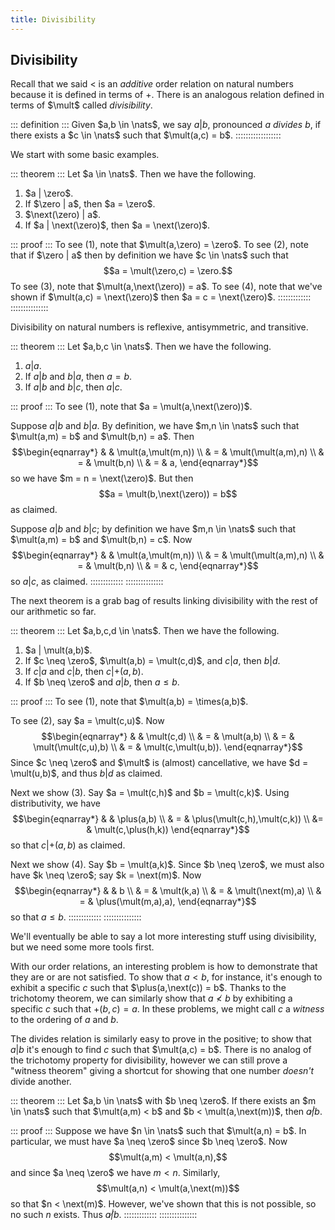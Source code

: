 ```yaml
---
title: Divisibility
---
```




Divisibility
------------

Recall that we said $<$ is an _additive_ order relation on natural numbers because it is defined in terms of $\plus$. There is an analogous relation defined in terms of $\mult$ called _divisibility_.

::: definition :::
Given $a,b \in \nats$, we say $a | b$, pronounced $a$ _divides_ $b$, if there exists a $c \in \nats$ such that $\mult(a,c) = b$.
::::::::::::::::::

We start with some basic examples.

::: theorem :::
Let $a \in \nats$. Then we have the following.

1. $a | \zero$.
2. If $\zero | a$, then $a = \zero$.
3. $\next(\zero) | a$.
4. If $a | \next(\zero)$, then $a = \next(\zero)$.

::: proof :::
To see (1), note that $\mult(a,\zero) = \zero$. To see (2), note that if $\zero | a$ then by definition we have $c \in \nats$ such that $$a = \mult(\zero,c) = \zero.$$ To see (3), note that $\mult(a,\next(\zero)) = a$. To see (4), note that we've shown if $\mult(a,c) = \next(\zero)$ then $a = c = \next(\zero)$.
:::::::::::::
:::::::::::::::

Divisibility on natural numbers is reflexive, antisymmetric, and transitive.

::: theorem :::
Let $a,b,c \in \nats$. Then we have the following.

1. $a | a$.
2. If $a | b$ and $b | a$, then $a = b$.
3. If $a | b$ and $b | c$, then $a | c$.

::: proof :::
To see (1), note that $a = \mult(a,\next(\zero))$.

Suppose $a|b$ and $b|a$. By definition, we have $m,n \in \nats$ such that $\mult(a,m) = b$ and $\mult(b,n) = a$. Then
$$\begin{eqnarray*}
 &   & \mult(a,\mult(m,n)) \\
 & = & \mult(\mult(a,m),n) \\
 & = & \mult(b,n) \\
 & = & a,
\end{eqnarray*}$$
so we have $m = n = \next(\zero)$. But then $$a = \mult(b,\next(\zero)) = b$$ as claimed.

Suppose $a|b$ and $b|c$; by definition we have $m,n \in \nats$ such that $\mult(a,m) = b$ and $\mult(b,n) = c$. Now
$$\begin{eqnarray*}
 &   & \mult(a,\mult(m,n)) \\
 & = & \mult(\mult(a,m),n) \\
 & = & \mult(b,n) \\
 & = & c,
\end{eqnarray*}$$
so $a|c$, as claimed.
:::::::::::::
:::::::::::::::

The next theorem is a grab bag of results linking divisibility with the rest of our arithmetic so far.

::: theorem :::
Let $a,b,c,d \in \nats$. Then we have the following.

1. $a | \mult(a,b)$.
2. If $c \neq \zero$, $\mult(a,b) = \mult(c,d)$, and $c|a$, then $b|d$.
3. If $c|a$ and $c|b$, then $c | \plus(a,b)$.
4. If $b \neq \zero$ and $a|b$, then $a \leq b$.

::: proof :::
To see (1), note that $\mult(a,b) = \times(a,b)$.

To see (2), say $a = \mult(c,u)$. Now
$$\begin{eqnarray*}
 &   & \mult(c,d) \\
 & = & \mult(a,b) \\
 & = & \mult(\mult(c,u),b) \\
 & = & \mult(c,\mult(u,b)).
\end{eqnarray*}$$
Since $c \neq \zero$ and $\mult$ is (almost) cancellative, we have $d = \mult(u,b)$, and thus $b | d$ as claimed.

Next we show (3). Say $a = \mult(c,h)$ and $b = \mult(c,k)$. Using distributivity, we have
$$\begin{eqnarray*}
 &   & \plus(a,b) \\
 & = & \plus(\mult(c,h),\mult(c,k)) \\
 &= & \mult(c,\plus(h,k))
\end{eqnarray*}$$
so that $c | \plus(a,b)$ as claimed.

Next we show (4). Say $b = \mult(a,k)$. Since $b \neq \zero$, we must also have $k \neq \zero$; say $k = \next(m)$. Now
$$\begin{eqnarray*}
 &   & b \\
 & = & \mult(k,a) \\
 & = & \mult(\next(m),a) \\
 & = & \plus(\mult(m,a),a),
\end{eqnarray*}$$
so that $a \leq b$.
:::::::::::::
:::::::::::::::

We'll eventually be able to say a lot more interesting stuff using divisibility, but we need some more tools first.

With our order relations, an interesting problem is how to demonstrate that they are or are not satisfied. To show that $a < b$, for instance, it's enough to exhibit a specific $c$ such that $\plus(a,\next(c)) = b$. Thanks to the trichotomy theorem, we can similarly show that $a \not\lt b$ by exhibiting a specific $c$ such that $\plus(b,c) = a$. In these problems, we might call $c$ a _witness_ to the ordering of $a$ and $b$.

The divides relation is similarly easy to prove in the positive; to show that $a|b$ it's enough to find $c$ such that $\mult(a,c) = b$. There is no analog of the trichotomy property for divisibility, however we can still prove a "witness theorem" giving a shortcut for showing that one number _doesn't_ divide another.

::: theorem :::
Let $a,b \in \nats$ with $b \neq \zero$. If there exists an $m \in \nats$ such that $\mult(a,m) < b$ and $b < \mult(a,\next(m))$, then $a \not| b$.

::: proof :::
Suppose we have $n \in \nats$ such that $\mult(a,n) = b$. In particular, we must have $a \neq \zero$ since $b \neq \zero$. Now $$\mult(a,m) < \mult(a,n),$$ and since $a \neq \zero$ we have $m < n$. Similarly, $$\mult(a,n) < \mult(a,\next(m))$$ so that $n < \next(m)$. However, we've shown that this is not possible, so no such $n$ exists. Thus $a \not| b$.
:::::::::::::
:::::::::::::::
